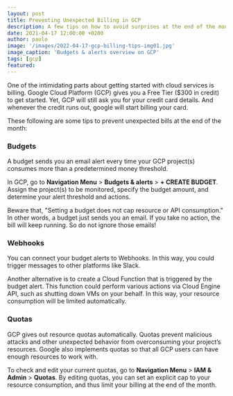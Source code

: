 ```yaml
---
layout: post
title: Preventing Unexpected Billing in GCP 
description: A few tips on how to avoid surprises at the end of the month
date: 2021-04-17 12:00:00 +0200
author: paulo
image: '/images/2022-04-17-gcp-billing-tips-img01.jpg'
image_caption: 'Budgets & alerts overview on GCP'
tags: [gcp]
featured: 
---
```



One of the intimidating parts about getting started with cloud services is billing. Google Cloud Platform (GCP) gives you a Free Tier ($300 in credit) to get started. Yet, GCP will still ask you for your credit card details. And whenever the credit runs out, google will start billing your card.

These following are some tips to prevent unexpected bills at the end of the month:

### Budgets

A budget sends you an email alert every time your GCP project(s) consumes more than a predetermined money threshold. 

In GCP, go to **Navigation Menu** > **Budgets & alerts** > **+ CREATE BUDGET**. Assign the project(s) to be monitored, specify the budget amount, and determine your alert threshold and actions. 

Beware that, "Setting a budget does not cap resource or API consumption." In other words, a budget just sends you an email. If you take no action, the bill will keep running. So do not ignore those emails!

### Webhooks

You can connect your budget alerts to Webhooks. In this way, you could trigger messages to other platforms like Slack. 

Another alternative is to create a Cloud Function that is triggered by the budget alert. This function could perform various actions via Cloud Engine API, such as shutting down VMs on your behalf. In this way, your resource consumption will be limited automatically. 

### Quotas

GCP gives out resource quotas automatically. Quotas prevent malicious attacks and other unexpected behavior from overconsuming your project’s resources. Google also implements quotas so that all GCP users can have enough resources to work with.

To check and edit your current quotas, go to **Navigation Menu** > **IAM & Admin** > **Quotas**. By editing quotas, you can set an explicit cap to your resource consumption, and thus limit your billing at the end of the month.